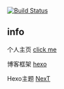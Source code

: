 [![Build Status](https://travis-ci.org/OceanOver/OceanOver.github.io.svg?branch=source)](https://travis-ci.org/OceanOver/OceanOver.github.io)
## info

个人主页 [click me](https://oceanover.github.io/)

博客框架 [hexo](https://hexo.io/zh-cn/)

Hexo主题 [NexT](https://github.com/iissnan/hexo-theme-next)
